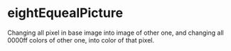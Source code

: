 # eightEquealPicture
Changing all pixel in base image into image of other one, and changing all 0000ff colors of other one, into color of that pixel. 
